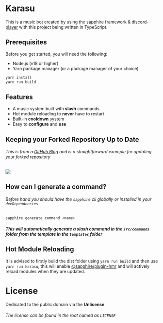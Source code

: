 # Karasu

This is a music bot created by using the [sapphire framework][sapphire] & [discord-player][discord-player] with this project being written in TypeScript.

## Prerequisites

Before you get started, you will need the following:

- Node.js (v18 or higher)
- Yarn package manager (or a package manager of your choice)

```sh
yarn install
yarn run build
```

## Features

- A music system built with **slash** commands
- Hot module reloading to **never** have to restart
- Built-in **cooldown** system
- Easy to **configure** and **use**


## Keeping your Forked Repository Up to Date

###### This is from a [GitHub Blog][github] and is a straightforward example for updating your forked repository

![](https://i0.wp.com/user-images.githubusercontent.com/7900087/117183982-10df5d80-ad8d-11eb-9570-0a95bc1bf6bb.gif)

## How can I generate a command?

###### Before hand you should have the `sapphire` cli globally or installed in your `devDependencies`

```sh
sapphire generate command <name>
```

##### This will automatically generate a slash command in the `src/commands` folder from the template in the `templates` folder

## Hot Module Reloading

It is advised to firstly build the dist folder using `yarn run build` and then use `yarn run karasu`, this will enable [@sapphire/plugin-hmr][sapphire-hmr] and will actively reload modules when they are updated.

# License

Dedicated to the public domain via the **Unlicense**
###### The license can be found in the root named as `LICENSE`

[github]: https://github.blog/changelog/2021-05-06-sync-an-out-of-date-branch-of-a-fork-from-the-web/
[sapphire]: https://github.com/sapphiredev/framework
[sapphire-hmr]: https://www.npmjs.com/package/@sapphire/plugin-hmr
[discord-player]: https://github.com/Androz2091/discord-player/tree/develop
